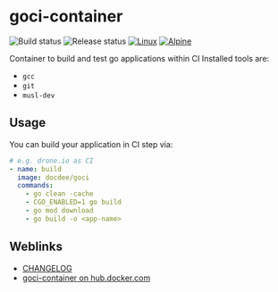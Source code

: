 # goci-container

![Build status](https://github.com/deeagle/goci-container/workflows/CI/badge.svg)
![Release status](https://github.com/deeagle/goci-container/workflows/Release%20version/badge.svg)
[![Linux](https://svgshare.com/i/Zhy.svg)](https://svgshare.com/i/Zhy.svg)
[![Alpine](https://img.shields.io/badge/Alpine_Linux-0D597F?style=flat-square&logo=alpine-linux&logoColor=white)](https://img.shields.io/badge/Alpine_Linux-0D597F?style=flat-square&logo=alpine-linux&logoColor=white)

Container to build and test go applications within CI
Installed tools are:

- `gcc`
- `git`
- `musl-dev`

## Usage

You can build your application in CI step via:

```yml
# e.g. drone.io as CI
- name: build
  image: docdee/goci
  commands:
    - go clean -cache
    - CGO_ENABLED=1 go build
    - go mod download
    - go build -o <app-name>
```

## Weblinks

- [CHANGELOG](CHANGELOG.md)
- [goci-container on hub.docker.com](https://hub.docker.com/r/docdee/goci)
